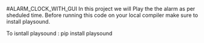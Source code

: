 #ALARM_CLOCK_WITH_GUI
In this project we will Play the the alarm as per sheduled time.
Before running this code on your local compiler make sure to install playsound.

To isntall playsound : pip install playsound
